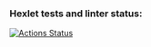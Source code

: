 ### Hexlet tests and linter status:
[![Actions Status](https://github.com/skate090961/layout-designer-project-58/workflows/hexlet-check/badge.svg)](https://github.com/skate090961/layout-designer-project-58/actions)